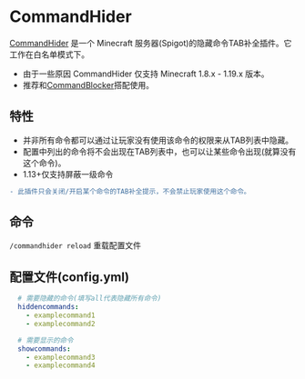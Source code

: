 # CommandHider
[CommandHider]() 是一个 Minecraft 服务器(Spigot)的隐藏命令TAB补全插件。它工作在白名单模式下。
* 由于一些原因 CommandHider 仅支持 Minecraft 1.8.x - 1.19.x 版本。
* 推荐和[CommandBlocker]()搭配使用。

## 特性

* 并非所有命令都可以通过让玩家没有使用该命令的权限来从TAB列表中隐藏。
* 配置中列出的命令将不会出现在TAB列表中，也可以让某些命令出现(就算没有这个命令)。
* 1.13+仅支持屏蔽一级命令

```diff
- 此插件只会关闭/开启某个命令的TAB补全提示，不会禁止玩家使用这个命令。
```

## 命令

`/commandhider reload` 重载配置文件

## 配置文件(config.yml)
```yaml
  # 需要隐藏的命令(填写all代表隐藏所有命令)
  hiddencommands:
    - examplecommand1
    - examplecommand2

  # 需要显示的命令
  showcommands:
    - examplecommand3
    - examplecommand4
